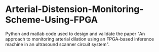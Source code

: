 # Arterial-Distension-Monitoring-Scheme-Using-FPGA
Python and matlab code used to design and validate the paper "An approach to monitoring arterial dilation using an FPGA-based inference machine in an ultrasound scanner circuit system".
